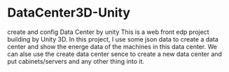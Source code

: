 # DataCenter3D-Unity
create and config   Data Center by unity 
This is a web front edp project building by Unity 3D.
In this project, I use some json data to create a data center and show the energe data of the machines in this data center.
We can alse use the create data center sence to create a new data center and put cabinets/servers and any other thing into it. 
